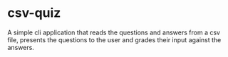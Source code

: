 # csv-quiz
A simple cli application that reads the questions and answers from a csv file, presents the questions to the user and grades their input against the answers.
